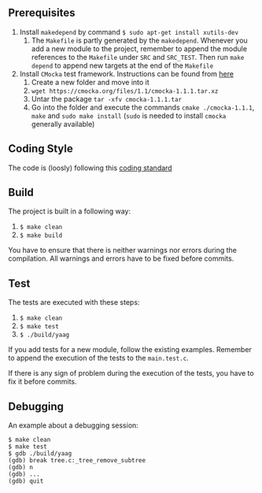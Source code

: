

Prerequisites
-
1. Install `makedepend` by command `$ sudo apt-get install xutils-dev`
    1. The `Makefile` is partly generated by the `makedepend`. Whenever you add a new module to the project, remember to append the module references to the `Makefile` under `SRC` and `SRC_TEST`. Then run `make depend` to append new targets at the end of the `Makefile`
2. Install `CMocka` test framework. Instructions can be found from [here](https://cmocka.org/)
    1. Create a new folder and move into it
    2. `wget https://cmocka.org/files/1.1/cmocka-1.1.1.tar.xz`
    3. Untar the package `tar -xfv cmocka-1.1.1.tar`
    4. Go into the folder and execute the commands `cmake ./cmocka-1.1.1`, `make` and `sudo make install` (`sudo` is needed to install `cmocka` generally available)

Coding Style
-
The code is (loosly) following this [coding standard](https://users.ece.cmu.edu/~eno/coding/CCodingStandard.html)

Build
-
The project is built in a following way:

1. `$ make clean`
2. `$ make build`

You have to ensure that there is neither warnings nor errors during the compilation. All warnings and errors have to be fixed before commits.

Test
-
The tests are executed with these steps:

1. `$ make clean`
2. `$ make test`
3. `$ ./build/yaag`

If you add tests for a new module, follow the existing examples. Remember to append the execution of the tests to the `main.test.c`.

If there is any sign of problem during the execution of the tests, you have to fix it before commits.

Debugging
-
An example about a debugging session:

    $ make clean
    $ make test
    $ gdb ./build/yaag
    (gdb) break tree.c:_tree_remove_subtree
    (gdb) n
    (gdb) ...
    (gdb) quit
